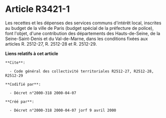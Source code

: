 # Article R3421-1

Les recettes et les dépenses des services communs d'intérêt local, inscrites au budget de la ville de Paris (budget spécial
de la préfecture de police), font l'objet, d'une contribution des départements des Hauts-de-Seine, de la Seine-Saint-Denis et
du Val-de-Marne, dans les conditions fixées aux articles R. 2512-27, R. 2512-28 et R. 2512-29.

**Liens relatifs à cet article**

	**Cite**:

	  - Code général des collectivité territoriales R2512-27, R2512-28, R2512-29

	**Codifié par**:

	  - Décret n°2000-318 2000-04-07

	**Créé par**:

	  - Décret n°2000-318 2000-04-07 jorf 9 avril 2000
